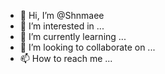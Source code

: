 - 👋 Hi, I’m @Shnmaee
- 👀 I’m interested in ...
- 🌱 I’m currently learning ...
- 💞️ I’m looking to collaborate on ...
- 📫 How to reach me ...

<!---
Shnmaee/Shnmaee is a ✨ special ✨ repository because its `README.md` (this file) appears on your GitHub profile.
You can click the Preview link to take a look at your changes.
--->
